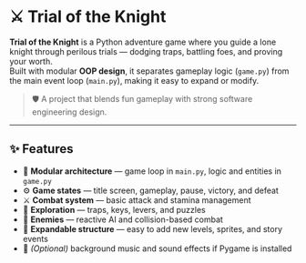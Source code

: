 # ⚔️ Trial of the Knight

**Trial of the Knight** is a Python adventure game where you guide a lone knight through perilous trials — dodging traps, battling foes, and proving your worth.  
Built with modular **OOP design**, it separates gameplay logic (`game.py`) from the main event loop (`main.py`), making it easy to expand or modify.

> 🛡️ A project that blends fun gameplay with strong software engineering design.

---

## ✨ Features

- 🧩 **Modular architecture** — game loop in `main.py`, logic and entities in `game.py`
- ⚙️ **Game states** — title screen, gameplay, pause, victory, and defeat
- ⚔️ **Combat system** — basic attack and stamina management
- 🧭 **Exploration** — traps, keys, levers, and puzzles
- 👾 **Enemies** — reactive AI and collision-based combat
- 💾 **Expandable structure** — easy to add new levels, sprites, and story events
- 🎵 *(Optional)* background music and sound effects if Pygame is installed
